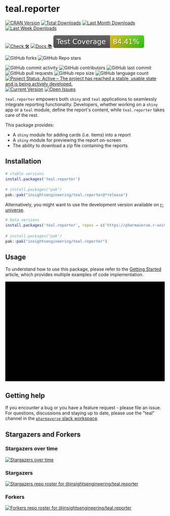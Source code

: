# teal.reporter

<!-- start badges -->

[![CRAN Version](https://www.r-pkg.org/badges/version/teal.reporter?color=green)](https://cran.r-project.org/package=teal.reporter)
[![Total Downloads](http://cranlogs.r-pkg.org/badges/grand-total/teal.reporter?color=green)](https://cran.r-project.org/package=teal.reporter)
[![Last Month Downloads](http://cranlogs.r-pkg.org/badges/last-month/teal.reporter?color=green)](https://cran.r-project.org/package=teal.reporter)
[![Last Week Downloads](http://cranlogs.r-pkg.org/badges/last-week/teal.reporter?color=green)](https://cran.r-project.org/package=teal.reporter)

[![Check 🛠](https://github.com/insightsengineering/teal.reporter/actions/workflows/check.yaml/badge.svg)](https://insightsengineering.github.io/teal.reporter/main/unit-test-report/)
[![Docs 📚](https://github.com/insightsengineering/teal.reporter/actions/workflows/docs.yaml/badge.svg)](https://insightsengineering.github.io/teal.reporter/latest-tag/)
[![Code Coverage 📔](https://raw.githubusercontent.com/insightsengineering/teal.reporter/_xml_coverage_reports/data/main/badge.svg)](https://insightsengineering.github.io/teal.reporter/main/coverage-report/)

![GitHub forks](https://img.shields.io/github/forks/insightsengineering/teal.reporter?style=social)
![GitHub Repo stars](https://img.shields.io/github/stars/insightsengineering/teal.reporter?style=social)

![GitHub commit activity](https://img.shields.io/github/commit-activity/m/insightsengineering/teal.reporter)
![GitHub contributors](https://img.shields.io/github/contributors/insightsengineering/teal.reporter)
![GitHub last commit](https://img.shields.io/github/last-commit/insightsengineering/teal.reporter)
![GitHub pull requests](https://img.shields.io/github/issues-pr/insightsengineering/teal.reporter)
![GitHub repo size](https://img.shields.io/github/repo-size/insightsengineering/teal.reporter)
![GitHub language count](https://img.shields.io/github/languages/count/insightsengineering/teal.reporter)
[![Project Status: Active – The project has reached a stable, usable state and is being actively developed.](https://www.repostatus.org/badges/latest/active.svg)](https://www.repostatus.org/#active)
[![Current Version](https://img.shields.io/github/r-package/v/insightsengineering/teal.reporter/main?color=purple\&label=package%20version)](https://github.com/insightsengineering/teal.reporter/tree/main)
[![Open Issues](https://img.shields.io/github/issues-raw/insightsengineering/teal.reporter?color=red\&label=open%20issues)](https://github.com/insightsengineering/teal.reporter/issues?q=is%3Aissue+is%3Aopen+sort%3Aupdated-desc)
<!-- end badges -->

`teal.reporter` empowers both `shiny` and `teal` applications to seamlessly integrate reporting functionality. Developers, whether working on a `shiny` app or a `teal` module, define the report's content, while `teal.reporter` takes care of the rest.

This package provides:

* A `shiny` module for adding cards (i.e. items) into a report
* A `shiny` module for previewing the report on-screen
* The ability to download a zip file containing the reports

## Installation

```r
# stable versions
install.packages('teal.reporter')

# install.packages("pak")
pak::pak("insightsengineering/teal.reporter@*release")
```

Alternatively, you might want to use the development version available on [r-universe](https://r-universe.dev/).

```r
# beta versions
install.packages('teal.reporter', repos = c('https://pharmaverse.r-universe.dev', getOption('repos')))

# install.packages("pak")
pak::pak("insightsengineering/teal.reporter")
```

## Usage

To understand how to use this package, please refer to the [Getting Started](https://insightsengineering.github.io/teal.reporter/latest-tag/articles/teal-reporter.html) article, which provides multiple examples of code implementation.

![](https://github.com/insightsengineering/teal.reporter/blob/main/assets/img/showcase.gif)

## Getting help

If you encounter a bug or you have a feature request - please file an issue. For questions, discussions and staying up to date, please use the "teal" channel in the [`pharmaverse` slack workspace](https://pharmaverse.slack.com).

## Stargazers and Forkers

### Stargazers over time

[![Stargazers over time](https://starchart.cc/insightsengineering/teal.reporter.svg)](https://starchart.cc/insightsengineering/teal.reporter)

### Stargazers

[![Stargazers repo roster for @insightsengineering/teal.reporter](https://reporoster.com/stars/insightsengineering/teal.reporter)](https://github.com/insightsengineering/teal.reporter/stargazers)

### Forkers

[![Forkers repo roster for @insightsengineering/teal.reporter](https://reporoster.com/forks/insightsengineering/teal.reporter)](https://github.com/insightsengineering/teal.reporter/network/members)
